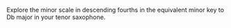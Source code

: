 Explore the minor scale in descending fourths in the equivalent minor key to Db major in your tenor saxophone.